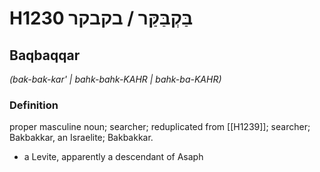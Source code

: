 # H1230 בַּקְבַּקַּר / בקבקר

## Baqbaqqar

_(bak-bak-kar' | bahk-bahk-KAHR | bahk-ba-KAHR)_

### Definition

proper masculine noun; searcher; reduplicated from [[H1239]]; searcher; Bakbakkar, an Israelite; Bakbakkar.

- a Levite, apparently a descendant of Asaph
